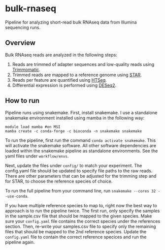 # bulk-rnaseq

Pipeline for analyzing short-read bulk RNAseq data from Illumina sequencing runs.

## Overview
Bulk RNAseq reads are analyzed in the following steps:
1. Reads are trimmed of adapter sequences and low-quality reads using [Trimmomatic](http://www.usadellab.org/cms/uploads/supplementary/Trimmomatic/TrimmomaticManual_V0.32.pdf).
2. Trimmed reads are mapped to a reference genome using [STAR](https://github.com/alexdobin/STAR).
3. Reads per feature are quantified using [HTSeq](https://htseq.readthedocs.io/en/master/). 
4. Differential expression is performed using [DESeq2](http://bioconductor.org/packages/devel/bioc/vignettes/DESeq2/inst/doc/DESeq2.html).

## How to run
Pipeline runs using snakemake. First, install snakemake. I use a standalone snakemake environment installed using mamba in the following way:
```
module load mamba #on MSI
mamba create -c conda-forge -c bioconda -n snakemake snakemake
```

To run the pipeline, first run the command `conda activate snakemake`. This will activate the snakemake software. All other software dependencies are loaded within the snakemake pipeline as standalone environments. See the yaml files under `workflow/envs`.

Next, update the files under `config/` to match your experiment. The config.yaml file should be updated to specify file paths to the raw reads. There are other parameters that can be adjusted for the trimming step and for STAR, to choose the reference species of choice. 

To run the full pipeline from your command line, run `snakemake --cores 32 --use-conda`. 

If you have multiple reference species to map to, right now the best way to approach is to run the pipeline twice. The first run, only specify the samples in the sample.csv file that should be mapped to the given species. Make sure your `config.yaml` file contains the correct species under the references section. Then, re-write your samples.csv file to specify only the remaining files that should be mapped to the 2nd reference species. Update the `config.yaml` file to contain the correct reference specices and run the pipeline again.